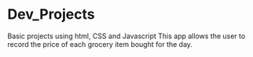 # Dev_Projects
Basic projects using html, CSS and Javascript
This app allows the user to record the price of each grocery item bought for the day.
